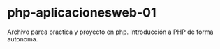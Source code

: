 # php-aplicacionesweb-01
Archivo parea practica y proyecto en php. Introducción a PHP de forma autonoma.
